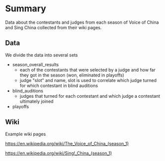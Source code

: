 # Summary
Data about the contestants and judges from each season of Voice of China and Sing China collected from their wiki pages.

## Data
We divide the data into several sets
- season_overall_results
    - each of the contestants that were selected by a judge and how far they got in the season (won, eliminated in playoffs)
    - judge "slot" and name, slot is used to correlate which judge turned for which contestant in blind auditions
- blind_auditions
    - judges that turned for each contestant and which judge a contestant ultimately joined
- playoffs

## Wiki
Example wiki pages 

https://en.wikipedia.org/wiki/The_Voice_of_China_(season_1)

https://en.wikipedia.org/wiki/Sing!_China_(season_1)